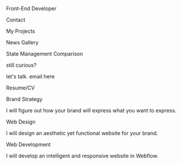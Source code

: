 Front-End Developer

Contact

My Projects

News Gallery 

State Management Comparison


still curious?

let's talk.
email here

Resume/CV

Brand Strategy

I will figure out how your brand will express what you want to express.

Web Design

I will design an aesthetic yet functional website for your brand.

Web Development

I will develop an intelligent and responsive website in Webflow. 